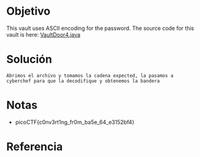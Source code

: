 # Objetivo
This vault uses ASCII encoding for the password. The source code for this vault is here: [VaultDoor4.java](https://jupiter.challenges.picoctf.org/static/c695ee23309d453a3ef369c34cc1bccb/VaultDoor4.java)
# Solución
```
Abrimos el archivo y tomamos la cadena expected, la pasamos a cyberchef para que la decodifique y obtenemos la bandera

```
# Notas
- picoCTF{c0nv3rt1ng_fr0m_ba5e_64_e3152bf4}
# Referencia